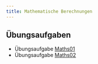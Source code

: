 ```yaml
---
title: Mathematische Berechnungen
---
```


## Übungsaufgaben
- Übungsaufgabe [Maths01](maths01.md)
- Übungsaufgabe [Maths02](maths02.md)
